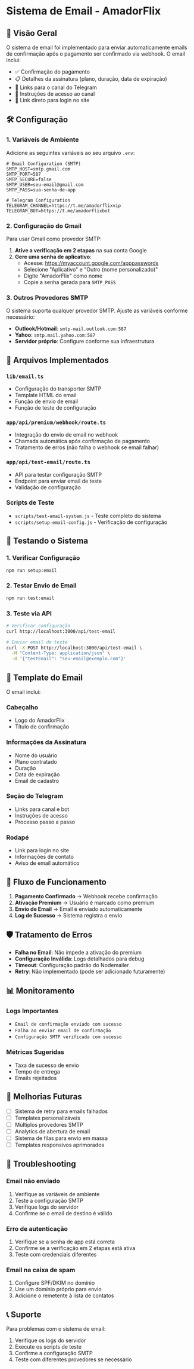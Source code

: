 # Sistema de Email - AmadorFlix

## 📧 Visão Geral

O sistema de email foi implementado para enviar automaticamente emails de confirmação após o pagamento ser confirmado via webhook. O email inclui:

- ✅ Confirmação do pagamento
- 📋 Detalhes da assinatura (plano, duração, data de expiração)
- 📱 Links para o canal do Telegram
- 🔑 Instruções de acesso ao canal
- 🚀 Link direto para login no site

## 🛠️ Configuração

### 1. Variáveis de Ambiente

Adicione as seguintes variáveis ao seu arquivo `.env`:

```env
# Email Configuration (SMTP)
SMTP_HOST=smtp.gmail.com
SMTP_PORT=587
SMTP_SECURE=false
SMTP_USER=seu-email@gmail.com
SMTP_PASS=sua-senha-de-app

# Telegram Configuration
TELEGRAM_CHANNEL=https://t.me/amadorflixvip
TELEGRAM_BOT=https://t.me/amadorflixbot
```

### 2. Configuração do Gmail

Para usar Gmail como provedor SMTP:

1. **Ative a verificação em 2 etapas** na sua conta Google
2. **Gere uma senha de aplicativo**:
   - Acesse: https://myaccount.google.com/apppasswords
   - Selecione "Aplicativo" e "Outro (nome personalizado)"
   - Digite "AmadorFlix" como nome
   - Copie a senha gerada para `SMTP_PASS`

### 3. Outros Provedores SMTP

O sistema suporta qualquer provedor SMTP. Ajuste as variáveis conforme necessário:

- **Outlook/Hotmail**: `smtp-mail.outlook.com:587`
- **Yahoo**: `smtp.mail.yahoo.com:587`
- **Servidor próprio**: Configure conforme sua infraestrutura

## 📁 Arquivos Implementados

### `lib/email.ts`
- Configuração do transporter SMTP
- Template HTML do email
- Função de envio de email
- Função de teste de configuração

### `app/api/premium/webhook/route.ts`
- Integração do envio de email no webhook
- Chamada automática após confirmação de pagamento
- Tratamento de erros (não falha o webhook se email falhar)

### `app/api/test-email/route.ts`
- API para testar configuração SMTP
- Endpoint para enviar email de teste
- Validação de configuração

### Scripts de Teste
- `scripts/test-email-system.js` - Teste completo do sistema
- `scripts/setup-email-config.js` - Verificação de configuração

## 🧪 Testando o Sistema

### 1. Verificar Configuração
```bash
npm run setup:email
```

### 2. Testar Envio de Email
```bash
npm run test:email
```

### 3. Teste via API
```bash
# Verificar configuração
curl http://localhost:3000/api/test-email

# Enviar email de teste
curl -X POST http://localhost:3000/api/test-email \
  -H "Content-Type: application/json" \
  -d '{"testEmail": "seu-email@exemplo.com"}'
```

## 📧 Template do Email

O email inclui:

### Cabeçalho
- Logo do AmadorFlix
- Título de confirmação

### Informações da Assinatura
- Nome do usuário
- Plano contratado
- Duração
- Data de expiração
- Email de cadastro

### Seção do Telegram
- Links para canal e bot
- Instruções de acesso
- Processo passo a passo

### Rodapé
- Link para login no site
- Informações de contato
- Aviso de email automático

## 🔄 Fluxo de Funcionamento

1. **Pagamento Confirmado** → Webhook recebe confirmação
2. **Ativação Premium** → Usuário é marcado como premium
3. **Envio de Email** → Email é enviado automaticamente
4. **Log de Sucesso** → Sistema registra o envio

## 🛡️ Tratamento de Erros

- **Falha no Email**: Não impede a ativação do premium
- **Configuração Inválida**: Logs detalhados para debug
- **Timeout**: Configuração padrão do Nodemailer
- **Retry**: Não implementado (pode ser adicionado futuramente)

## 📊 Monitoramento

### Logs Importantes
- `Email de confirmação enviado com sucesso`
- `Falha ao enviar email de confirmação`
- `Configuração SMTP verificada com sucesso`

### Métricas Sugeridas
- Taxa de sucesso de envio
- Tempo de entrega
- Emails rejeitados

## 🚀 Melhorias Futuras

- [ ] Sistema de retry para emails falhados
- [ ] Templates personalizáveis
- [ ] Múltiplos provedores SMTP
- [ ] Analytics de abertura de email
- [ ] Sistema de filas para envio em massa
- [ ] Templates responsivos aprimorados

## 🔧 Troubleshooting

### Email não enviado
1. Verifique as variáveis de ambiente
2. Teste a configuração SMTP
3. Verifique logs do servidor
4. Confirme se o email de destino é válido

### Erro de autenticação
1. Verifique se a senha de app está correta
2. Confirme se a verificação em 2 etapas está ativa
3. Teste com credenciais diferentes

### Email na caixa de spam
1. Configure SPF/DKIM no domínio
2. Use um domínio próprio para envio
3. Adicione o remetente à lista de contatos

## 📞 Suporte

Para problemas com o sistema de email:
1. Verifique os logs do servidor
2. Execute os scripts de teste
3. Confirme a configuração SMTP
4. Teste com diferentes provedores se necessário


